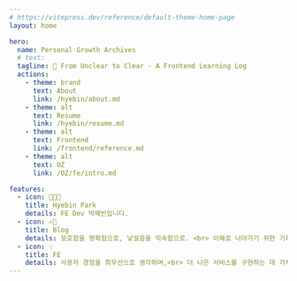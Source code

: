 ```yaml
---
# https://vitepress.dev/reference/default-theme-home-page
layout: home

hero:
  name: Personal Growth Archives
  # text:
  tagline: 🚀 From Unclear to Clear - A Frontend Learning Log
  actions:
    - theme: brand
      text: About
      link: /hyebin/about.md
    - theme: alt
      text: Resume
      link: /hyebin/resume.md
    - theme: alt
      text: Frontend
      link: /frontend/reference.md
    - theme: alt
      text: OZ
      link: /OZ/fe/intro.md

features:
  - icon: 👩🏻‍💻
    title: Hyebin Park
    details: FE Dev 박혜빈입니다.
  - icon: ✍🏼
    title: Blog
    details: 모호함을 명확함으로, 낯설음을 익숙함으로. <br> 이해로 나아가기 위한 기록
  - icon: 💡
    title: FE
    details: 사용자 경험을 최우선으로 생각하며,<br> 더 나은 서비스를 구현하는 데 가치를 둡니다.
---
```

